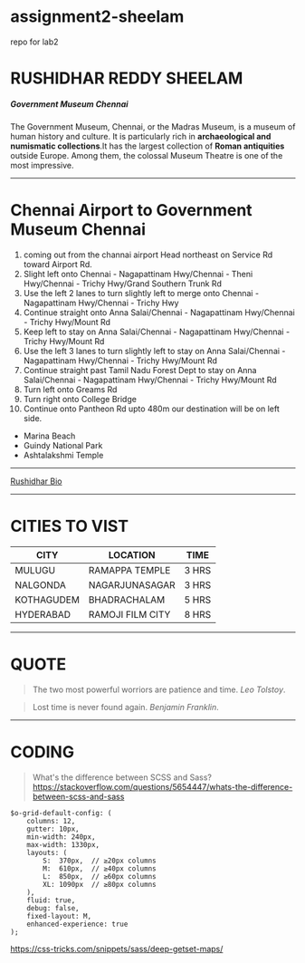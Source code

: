 # assignment2-sheelam
repo for lab2
# RUSHIDHAR REDDY SHEELAM
##### Government Museum Chennai


The Government Museum, Chennai, or the Madras Museum, is a museum of human history and culture.
It is particularly rich in **archaeological and numismatic collections**.It has the largest collection of **Roman antiquities** outside Europe. Among them, the colossal Museum Theatre is one of the most impressive.
******
# Chennai Airport to Government Museum Chennai
1. coming out from the channai airport Head northeast on Service Rd toward Airport Rd.
2. Slight left onto Chennai - Nagapattinam Hwy/Chennai - Theni Hwy/Chennai - Trichy Hwy/Grand Southern Trunk Rd
3. Use the left 2 lanes to turn slightly left to merge onto Chennai - Nagapattinam Hwy/Chennai - Trichy Hwy
4. Continue straight onto Anna Salai/Chennai - Nagapattinam Hwy/Chennai - Trichy Hwy/Mount Rd
5. Keep left to stay on Anna Salai/Chennai - Nagapattinam Hwy/Chennai - Trichy Hwy/Mount Rd
6. Use the left 3 lanes to turn slightly left to stay on Anna Salai/Chennai - Nagapattinam Hwy/Chennai - Trichy Hwy/Mount Rd
7. Continue straight past Tamil Nadu Forest Dept to stay on Anna Salai/Chennai - Nagapattinam Hwy/Chennai - Trichy Hwy/Mount Rd
8. Turn left onto Greams Rd
9. Turn right onto College Bridge
10. Continue onto Pantheon Rd upto 480m our destination will be on left side.
* Marina Beach
* Guindy National Park
* Ashtalakshmi Temple
***
[Rushidhar Bio](AboutMe.md)

***
# CITIES TO VIST
| CITY          | LOCATION      | TIME        |
| --------------|--------------|------------ |
| MULUGU        | RAMAPPA TEMPLE| 3 HRS      |
| NALGONDA      | NAGARJUNASAGAR | 3 HRS     |
| KOTHAGUDEM    | BHADRACHALAM   | 5 HRS     |
| HYDERABAD     | RAMOJI FILM CITY| 8 HRS    |
***
# QUOTE

> The two most powerful worriors are patience and time. *Leo Tolstoy*.

> Lost time is never found again. *Benjamin Franklin*.

***
# CODING
>What's the difference between SCSS and Sass?
<https://stackoverflow.com/questions/5654447/whats-the-difference-between-scss-and-sass>

~~~
$o-grid-default-config: (
    columns: 12,
    gutter: 10px,
    min-width: 240px,
    max-width: 1330px,
    layouts: (
        S:  370px,  // ≥20px columns
        M:  610px,  // ≥40px columns
        L:  850px,  // ≥60px columns
        XL: 1090px  // ≥80px columns
    ),
    fluid: true,
    debug: false,
    fixed-layout: M,
    enhanced-experience: true
);
~~~
<https://css-tricks.com/snippets/sass/deep-getset-maps/>
